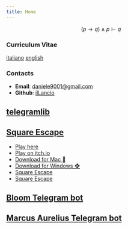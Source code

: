 ```yaml
---
title: Home
---
```

$$
(p \rightarrow q) \land p \vdash q
$$

### Curriculum Vitae

[italiano](cv_ita.pdf) [english](cv_eng.pdf)

### Contacts

- **Email**: <daniele9001@gmail.com>
- **Github**: [ilLancio](https://github.com/ilLancio)

## [telegramlib](https://pypi.org/project/telegramlib/)

## <a href="https://illancio.github.io/square-escape" target="_blank">Square Escape</a>

- <a href="square-escape" target="_blank">Play here</a>
- [Play on itch.io](https://logos-psychagogia.itch.io/square-escape)
- [Download for Mac ](https://ilLancio.github.io/SpettriRaman.pdf "download")
- [Download for Windows ❖](https://ilLancio.github.io/square-escape "download")
- [Square Escape](https://ilLancio.github.io/square-escape "_blank")
- [Square Escape](https://ilLancio.github.io/square-escape "blank")

## [Bloom Telegram bot](https://t.me/BLOOM_chatbot)

## [Marcus Aurelius Telegram bot](https://t.me/M_Aurelius_bot)
